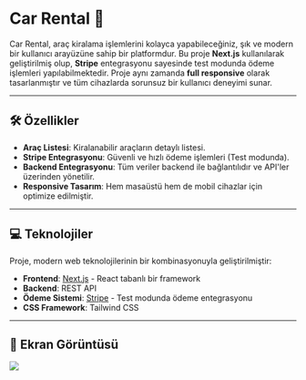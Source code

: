 # Car Rental 🚗

Car Rental, araç kiralama işlemlerini kolayca yapabileceğiniz, şık ve modern bir kullanıcı arayüzüne sahip bir platformdur. Bu proje **Next.js** kullanılarak geliştirilmiş olup, **Stripe** entegrasyonu sayesinde test modunda ödeme işlemleri yapılabilmektedir. Proje aynı zamanda **full responsive** olarak tasarlanmıştır ve tüm cihazlarda sorunsuz bir kullanıcı deneyimi sunar.

---

## 🛠️ Özellikler

- **Araç Listesi**: Kiralanabilir araçların detaylı listesi.
- **Stripe Entegrasyonu**: Güvenli ve hızlı ödeme işlemleri (Test modunda).
- **Backend Entegrasyonu**: Tüm veriler backend ile bağlantılıdır ve API'ler üzerinden yönetilir.
- **Responsive Tasarım**: Hem masaüstü hem de mobil cihazlar için optimize edilmiştir.

---

## 💻 Teknolojiler

Proje, modern web teknolojilerinin bir kombinasyonuyla geliştirilmiştir:

- **Frontend**: [Next.js](https://nextjs.org/) - React tabanlı bir framework
- **Backend**: REST API 
- **Ödeme Sistemi**: [Stripe](https://stripe.com/) - Test modunda ödeme entegrasyonu
- **CSS Framework**: Tailwind CSS 

---

## 📸 Ekran Görüntüsü

<img src="screen.gif">



